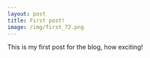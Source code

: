 ```yaml
---
layout: post
title: First post!
image: /img/first_72.png
---
```


This is my first post for the blog, how exciting!
